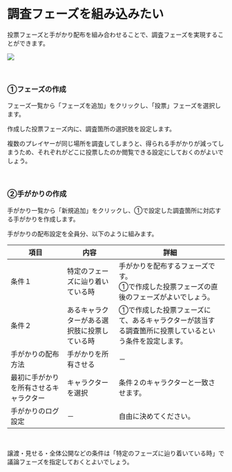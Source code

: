 # 調査フェーズを組み込みたい

投票フェーズと手がかり配布を組み合わせることで、調査フェーズを実現することができます。

![](../../images/investigation1.png)

<br>

### ①フェーズの作成

フェーズ一覧から「フェーズを追加」をクリックし、「投票」フェーズを選択します。

作成した投票フェーズ内に、調査箇所の選択肢を設定します。

複数のプレイヤーが同じ場所を調査してしまうと、得られる手がかりが減ってしまうため、それぞれがどこに投票したのか閲覧できる設定にしておくのがよいでしょう。

<br>

### ②手がかりの作成

手がかり一覧から「新規追加」をクリックし、①で設定した調査箇所に対応する手がかりを作成します。

手がかりの配布設定を全員分、以下のように組みます。

| 項目                 | 内容                           | 詳細             |
| -------------------- | ----------------------------- | ------------------------------------- |
| 条件１    | 特定のフェーズに辿り着いている時 | 手がかりを配布するフェーズです。<br>①で作成した投票フェーズの直後のフェーズがよいでしょう。 |
| 条件２   | あるキャラクターがある選択肢に投票している時 | ①で作成した投票フェーズにて、あるキャラクターが該当する調査箇所に投票しているという条件を設定します。    |
| 手がかりの配布方法　　   | 手がかりを所有させる  | －       |
| 最初に手がかりを所有させるキャラクター       | キャラクターを選択  | 条件２のキャラクターと一致させます。 |
| 手がかりのログ設定 | － | 自由に決めてください。   | 

<br>

譲渡・見せる・全体公開などの条件は「特定のフェーズに辿り着いている時」で議論フェーズを指定しておくとよいでしょう。

